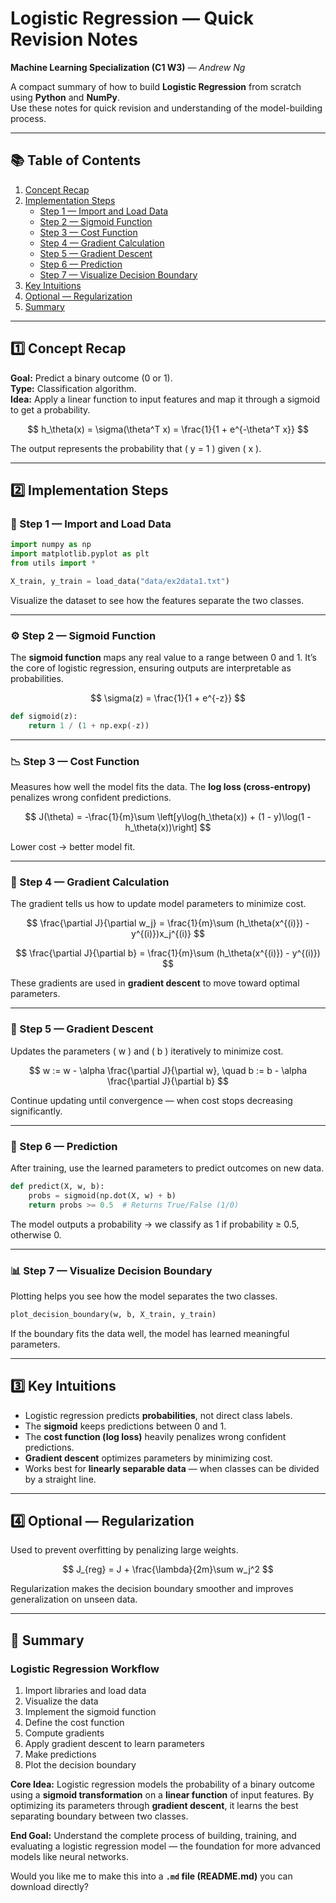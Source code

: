 # Logistic Regression — Quick Revision Notes  
**Machine Learning Specialization (C1 W3)** — *Andrew Ng*  

A compact summary of how to build **Logistic Regression** from scratch using **Python** and **NumPy**.  
Use these notes for quick revision and understanding of the model-building process.

---

## 📚 Table of Contents
1. [Concept Recap](#1️⃣-concept-recap)
2. [Implementation Steps](#2️⃣-implementation-steps)
   - [Step 1 — Import and Load Data](#🧩-step-1--import-and-load-data)
   - [Step 2 — Sigmoid Function](#⚙️-step-2--sigmoid-function)
   - [Step 3 — Cost Function](#📉-step-3--cost-function)
   - [Step 4 — Gradient Calculation](#🔁-step-4--gradient-calculation)
   - [Step 5 — Gradient Descent](#🚀-step-5--gradient-descent)
   - [Step 6 — Prediction](#🧮-step-6--prediction)
   - [Step 7 — Visualize Decision Boundary](#📊-step-7--visualize-decision-boundary)
3. [Key Intuitions](#3️⃣-key-intuitions)
4. [Optional — Regularization](#4️⃣-optional--regularization)
5. [Summary](#🏁-summary)

---

## 1️⃣ Concept Recap  

**Goal:** Predict a binary outcome (0 or 1).  
**Type:** Classification algorithm.  
**Idea:** Apply a linear function to input features and map it through a sigmoid to get a probability.  

$$
h_\theta(x) = \sigma(\theta^T x) = \frac{1}{1 + e^{-\theta^T x}}
$$  

The output represents the probability that \( y = 1 \) given \( x \).

---

## 2️⃣ Implementation Steps  

### 🧩 Step 1 — Import and Load Data  
```python
import numpy as np
import matplotlib.pyplot as plt
from utils import *

X_train, y_train = load_data("data/ex2data1.txt")
````

Visualize the dataset to see how the features separate the two classes.

---

### ⚙️ Step 2 — Sigmoid Function

The **sigmoid function** maps any real value to a range between 0 and 1.
It’s the core of logistic regression, ensuring outputs are interpretable as probabilities.

$$
\sigma(z) = \frac{1}{1 + e^{-z}}
$$

```python
def sigmoid(z):
    return 1 / (1 + np.exp(-z))
```

---

### 📉 Step 3 — Cost Function

Measures how well the model fits the data.
The **log loss (cross-entropy)** penalizes wrong confident predictions.

$$
J(\theta) = -\frac{1}{m}\sum \left[y\log(h_\theta(x)) + (1 - y)\log(1 - h_\theta(x))\right]
$$

Lower cost → better model fit.

---

### 🔁 Step 4 — Gradient Calculation

The gradient tells us how to update model parameters to minimize cost.

$$
\frac{\partial J}{\partial w_j} = \frac{1}{m}\sum (h_\theta(x^{(i)}) - y^{(i)})x_j^{(i)}
$$

$$
\frac{\partial J}{\partial b} = \frac{1}{m}\sum (h_\theta(x^{(i)}) - y^{(i)})
$$

These gradients are used in **gradient descent** to move toward optimal parameters.

---

### 🚀 Step 5 — Gradient Descent

Updates the parameters ( w ) and ( b ) iteratively to minimize cost.

$$
w := w - \alpha \frac{\partial J}{\partial w}, \quad
b := b - \alpha \frac{\partial J}{\partial b}
$$

Continue updating until convergence — when cost stops decreasing significantly.

---

### 🧮 Step 6 — Prediction

After training, use the learned parameters to predict outcomes on new data.

```python
def predict(X, w, b):
    probs = sigmoid(np.dot(X, w) + b)
    return probs >= 0.5  # Returns True/False (1/0)
```

The model outputs a probability → we classify as 1 if probability ≥ 0.5, otherwise 0.

---

### 📊 Step 7 — Visualize Decision Boundary

Plotting helps you see how the model separates the two classes.

```python
plot_decision_boundary(w, b, X_train, y_train)
```

If the boundary fits the data well, the model has learned meaningful parameters.

---

## 3️⃣ Key Intuitions

* Logistic regression predicts **probabilities**, not direct class labels.
* The **sigmoid** keeps predictions between 0 and 1.
* The **cost function (log loss)** heavily penalizes wrong confident predictions.
* **Gradient descent** optimizes parameters by minimizing cost.
* Works best for **linearly separable data** — when classes can be divided by a straight line.

---

## 4️⃣ Optional — Regularization

Used to prevent overfitting by penalizing large weights.

$$
J_{reg} = J + \frac{\lambda}{2m}\sum w_j^2
$$

Regularization makes the decision boundary smoother and improves generalization on unseen data.

---

## 🏁 Summary

### **Logistic Regression Workflow**

1. Import libraries and load data
2. Visualize the data
3. Implement the sigmoid function
4. Define the cost function
5. Compute gradients
6. Apply gradient descent to learn parameters
7. Make predictions
8. Plot the decision boundary

**Core Idea:**
Logistic regression models the probability of a binary outcome using a **sigmoid transformation** on a **linear function** of input features.
By optimizing its parameters through **gradient descent**, it learns the best separating boundary between two classes.

**End Goal:**
Understand the complete process of building, training, and evaluating a logistic regression model — the foundation for more advanced models like neural networks.


Would you like me to make this into a **`.md` file (README.md)** you can download directly?
```
